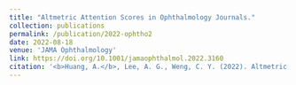 ```yaml
---
title: "Altmetric Attention Scores in Ophthalmology Journals."
collection: publications
permalink: /publication/2022-ophtho2
date: 2022-08-18
venue: 'JAMA Ophthalmology'
link: https://doi.org/10.1001/jamaophthalmol.2022.3160
citation: '<b>Huang, A.</b>, Lee, A. G., Weng, C. Y. (2022). Altmetric Attention Scores in Ophthalmology Journals [published online ahead of print, 2022 Aug 18]. <i>JAMA Ophthalmology.</i> 2022;10.1001/jamaophthalmol.2022.3160. https://doi.org/10.1001/jamaophthalmol.2022.3160'
---
```

